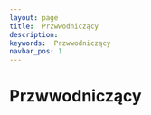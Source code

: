 ```yaml
---
layout: page
title:  Przwwodniczący
description:
keywords:  Przwwodniczący
navbar_pos: 1
---
```

#  Przwwodniczący
